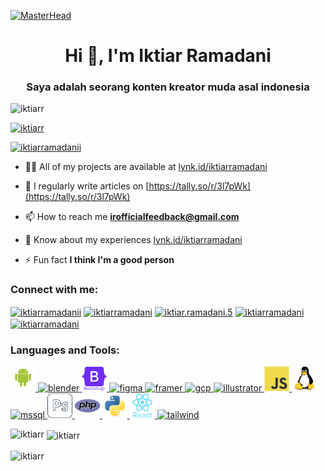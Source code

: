 [![MasterHead](https://1.bp.blogspot.com/-7A4WynwLsMw/XbBpCXG8fHI/AAAAAAAAMt4/uOa1bpLskYgrwGbllhSu2SDj_Mig8SXJQCLcBGAsYHQ/s1600/2000_600px.gif)](https://rishavchandra.io)

<h1 align="center">Hi 👋, I'm Iktiar Ramadani</h1>
<h3 align="center">Saya adalah seorang konten kreator muda asal indonesia</h3>

<p align="left"> <img src="https://komarev.com/ghpvc/?username=iktiarr&label=Profile%20views&color=0e75b6&style=flat" alt="iktiarr" /> </p>

<p align="left"> <a href="https://github.com/ryo-ma/github-profile-trophy"><img src="https://github-profile-trophy.vercel.app/?username=iktiarr" alt="iktiarr" /></a> </p>

<p align="left"> <a href="https://twitter.com/iktiarramadanii" target="blank"><img src="https://img.shields.io/twitter/follow/iktiarramadanii?logo=twitter&style=for-the-badge" alt="iktiarramadanii" /></a> </p>

- 👨‍💻 All of my projects are available at [lynk.id/iktiarramadani](lynk.id/iktiarramadani)

- 📝 I regularly write articles on [https://tally.so/r/3l7pWk](https://tally.so/r/3l7pWk)

- 📫 How to reach me **irofficialfeedback@gmail.com**

- 📄 Know about my experiences [lynk.id/iktiarramadani](lynk.id/iktiarramadani)

- ⚡ Fun fact **I think I'm a good person**

<h3 align="left">Connect with me:</h3>
<p align="left">
<a href="https://twitter.com/iktiarramadanii" target="blank"><img align="center" src="https://raw.githubusercontent.com/rahuldkjain/github-profile-readme-generator/master/src/images/icons/Social/twitter.svg" alt="iktiarramadanii" height="30" width="40" /></a>
<a href="https://linkedin.com/in/iktiarramadani" target="blank"><img align="center" src="https://raw.githubusercontent.com/rahuldkjain/github-profile-readme-generator/master/src/images/icons/Social/linked-in-alt.svg" alt="iktiarramadani" height="30" width="40" /></a>
<a href="https://fb.com/iktiar.ramadani.5" target="blank"><img align="center" src="https://raw.githubusercontent.com/rahuldkjain/github-profile-readme-generator/master/src/images/icons/Social/facebook.svg" alt="iktiar.ramadani.5" height="30" width="40" /></a>
<a href="https://instagram.com/iktiarramadani" target="blank"><img align="center" src="https://raw.githubusercontent.com/rahuldkjain/github-profile-readme-generator/master/src/images/icons/Social/instagram.svg" alt="iktiarramadani" height="30" width="40" /></a>
<a href="https://www.youtube.com/c/iktiarramadani" target="blank"><img align="center" src="https://raw.githubusercontent.com/rahuldkjain/github-profile-readme-generator/master/src/images/icons/Social/youtube.svg" alt="iktiarramadani" height="30" width="40" /></a>
</p>

<h3 align="left">Languages and Tools:</h3>
<p align="left"> <a href="https://developer.android.com" target="_blank" rel="noreferrer"> <img src="https://raw.githubusercontent.com/devicons/devicon/master/icons/android/android-original-wordmark.svg" alt="android" width="40" height="40"/> </a> <a href="https://www.blender.org/" target="_blank" rel="noreferrer"> <img src="https://download.blender.org/branding/community/blender_community_badge_white.svg" alt="blender" width="40" height="40"/> </a> <a href="https://getbootstrap.com" target="_blank" rel="noreferrer"> <img src="https://raw.githubusercontent.com/devicons/devicon/master/icons/bootstrap/bootstrap-plain-wordmark.svg" alt="bootstrap" width="40" height="40"/> </a> <a href="https://www.figma.com/" target="_blank" rel="noreferrer"> <img src="https://www.vectorlogo.zone/logos/figma/figma-icon.svg" alt="figma" width="40" height="40"/> </a> <a href="https://www.framer.com/" target="_blank" rel="noreferrer"> <img src="https://www.vectorlogo.zone/logos/framer/framer-icon.svg" alt="framer" width="40" height="40"/> </a> <a href="https://cloud.google.com" target="_blank" rel="noreferrer"> <img src="https://www.vectorlogo.zone/logos/google_cloud/google_cloud-icon.svg" alt="gcp" width="40" height="40"/> </a> <a href="https://www.adobe.com/in/products/illustrator.html" target="_blank" rel="noreferrer"> <img src="https://www.vectorlogo.zone/logos/adobe_illustrator/adobe_illustrator-icon.svg" alt="illustrator" width="40" height="40"/> </a> <a href="https://developer.mozilla.org/en-US/docs/Web/JavaScript" target="_blank" rel="noreferrer"> <img src="https://raw.githubusercontent.com/devicons/devicon/master/icons/javascript/javascript-original.svg" alt="javascript" width="40" height="40"/> </a> <a href="https://www.linux.org/" target="_blank" rel="noreferrer"> <img src="https://raw.githubusercontent.com/devicons/devicon/master/icons/linux/linux-original.svg" alt="linux" width="40" height="40"/> </a> <a href="https://www.microsoft.com/en-us/sql-server" target="_blank" rel="noreferrer"> <img src="https://www.svgrepo.com/show/303229/microsoft-sql-server-logo.svg" alt="mssql" width="40" height="40"/> </a> <a href="https://www.photoshop.com/en" target="_blank" rel="noreferrer"> <img src="https://raw.githubusercontent.com/devicons/devicon/master/icons/photoshop/photoshop-line.svg" alt="photoshop" width="40" height="40"/> </a> <a href="https://www.php.net" target="_blank" rel="noreferrer"> <img src="https://raw.githubusercontent.com/devicons/devicon/master/icons/php/php-original.svg" alt="php" width="40" height="40"/> </a> <a href="https://www.python.org" target="_blank" rel="noreferrer"> <img src="https://raw.githubusercontent.com/devicons/devicon/master/icons/python/python-original.svg" alt="python" width="40" height="40"/> </a> <a href="https://reactjs.org/" target="_blank" rel="noreferrer"> <img src="https://raw.githubusercontent.com/devicons/devicon/master/icons/react/react-original-wordmark.svg" alt="react" width="40" height="40"/> </a> <a href="https://tailwindcss.com/" target="_blank" rel="noreferrer"> <img src="https://www.vectorlogo.zone/logos/tailwindcss/tailwindcss-icon.svg" alt="tailwind" width="40" height="40"/> </a> </p>

<p><img align="left" src="https://github-readme-stats.vercel.app/api/top-langs?username=iktiarr&show_icons=true&locale=en&layout=compact" alt="iktiarr" /></p>

<p>&nbsp;<img align="center" src="https://github-readme-stats.vercel.app/api?username=iktiarr&show_icons=true&locale=en" alt="iktiarr" /></p>

<p><img align="center" src="https://github-readme-streak-stats.herokuapp.com/?user=iktiarr&" alt="iktiarr" /></p>
